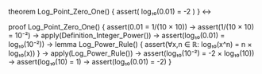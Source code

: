 theorem Log_Point_Zero_One() {
  assert(
    log₁₀(0.01) = -2
  )
} ↔

proof Log_Point_Zero_One() {
  assert(0.01 = 1/(10 × 10)) →
  assert(1/(10 × 10) = 10⁻²) →
  apply(Definition_Integer_Power()) →
  assert(log₁₀(0.01) = log₁₀(10⁻²)) →
  lemma Log_Power_Rule() {
    assert(∀x,n ∈ ℝ: log₁₀(x^n) = n × log₁₀(x))
  } →
  apply(Log_Power_Rule()) →
  assert(log₁₀(10⁻²) = -2 × log₁₀(10)) →
  assert(log₁₀(10) = 1) →
  assert(log₁₀(0.01) = -2)
}